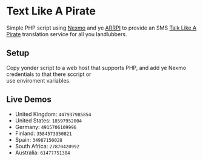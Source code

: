 # Text Like A Pirate
Simple PHP script using [Nexmo][1] and ye [ARRPI][2] to provide an SMS [Talk Like A Pirate][3] translation 
service for all you landlubbers.

## Setup
Copy yonder script to a web host that supports PHP, and add ye Nexmo credentials to that there sccript or  
use enviroment variables.

## Live Demos

* United Kingdom: `447937985854`
* United States: `18597952004`
* Germany: `4915706109996`
* Finland:  `3584573950821`
* Spain:	`34987150028`
* South Africa:	`27870420992`
* Australia:  `61477751384`

[1]: http://nexmo.com
[2]: http://isithackday.com/arrpi.php
[3]: http://www.talklikeapirate.com/
